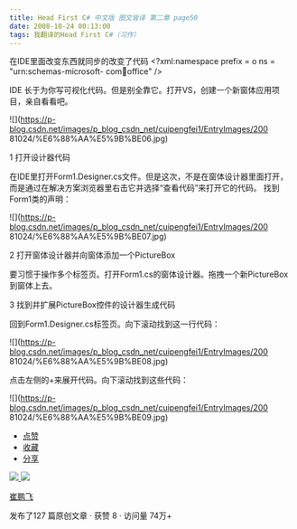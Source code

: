 ```yaml
---
title: Head First C# 中文版 图文皆译 第二章 page50
date: 2008-10-24 00:13:00
tags: 我翻译的Head First C#（习作）
---
```

在IDE里面改变东西就同步的改变了代码  <?xml:namespace prefix = o ns = "urn:schemas-microsoft-
com:office:office" />

IDE  长于为你写可视化代码。但是别全靠它。打开VS，创建一个新窗体应用项目，亲自看看吧。

![](https://p-blog.csdn.net/images/p_blog_csdn_net/cuipengfei1/EntryImages/200
81024/%E6%88%AA%E5%9B%BE06.jpg)

1  打开设计器代码

在IDE里打开Form1.Designer.cs文件。但是这次，不是在窗体设计器里面打开，而是通过在解决方案浏览器里右击它并选择“查看代码”来打开它的代码。
找到Form1类的声明：

![](https://p-blog.csdn.net/images/p_blog_csdn_net/cuipengfei1/EntryImages/200
81024/%E6%88%AA%E5%9B%BE07.jpg)

2  打开窗体设计器并向窗体添加一个PictureBox

要习惯于操作多个标签页。打开Form1.cs的窗体设计器。拖拽一个新PictureBox到窗体上去。

3  找到并扩展PictureBox控件的设计器生成代码

回到Form1.Designer.cs标签页。向下滚动找到这一行代码：

![](https://p-blog.csdn.net/images/p_blog_csdn_net/cuipengfei1/EntryImages/200
81024/%E6%88%AA%E5%9B%BE08.jpg)

点击左侧的+来展开代码。向下滚动找到这些代码：

![](https://p-blog.csdn.net/images/p_blog_csdn_net/cuipengfei1/EntryImages/200
81024/%E6%88%AA%E5%9B%BE09.jpg)

  * [ 点赞  ](javascript:;)
  * [ 收藏  ](javascript:;)
  * [ 分享 ](javascript:;)

[ ![](https://profile.csdnimg.cn/5/2/5/3_cuipengfei1)
![](https://g.csdnimg.cn/static/user-reg-year/1x/11.png)
](https://blog.csdn.net/cuipengfei1)

[ 崔鹏飞 ](https://blog.csdn.net/cuipengfei1)

发布了127 篇原创文章  ·  获赞 8  ·  访问量 74万+


